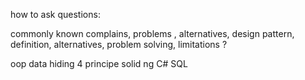 
how to ask questions: 

>>>>>>>>>>>>>>>>>>>>>>>>>>>>>>>>>>>>>>>>>>>
commonly known complains, problems , alternatives, design pattern, definition, alternatives, problem solving, limitations ? 


>>>>>>>>>>>>>>>>>>>>>>>>>>>>>>>>>>>>>>>>>>>

oop 
    data hiding
    4 principe
    solid
ng
C#
SQL
